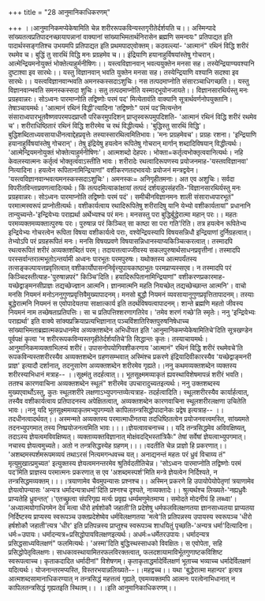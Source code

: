 +++
title = "28 आनुमानिकाधिकरणम्"

+++
।।आनुमानिकमप्येकेषामिति चेन्न शरीररूपकविन्यस्तगृरीतेर्दर्शयति च।। अस्मिन्पादे सांख्यतत्वप्रतिपादनच्छायापन्नानां वाक्यानां सांख्याभिमतार्थनिरासेन ब्रह्मणि समन्वयः" प्रतिपाद्यत इति पादार्थस्सङ्गतिश्च उभयमपि प्रतिपाद्यत इति प्रथमपादएवोक्तम्। कठवल्ल्यां- 'आत्मानं" रथिनं विद्धि शरीरं रथमेव च। बुद्धिं तु सारथिं विद्धि मनः प्रग्रहमेव च।। इंद्रियाणि हयानाहुर्विषयांस्तेषु गोचरान्। आत्मेन्द्रियमनोयुक्तं भोक्तेत्याहुर्मनीषिणः।। यस्त्वविज्ञानवान् भवत्ययुक्तेन मनसा सह। तस्येन्द्रियाण्यवश्यानि दुष्टाश्वा इव सारथेः।। यस्तु विज्ञानवान् भवति युक्तेन मनसा सह। तस्येन्द्रियाणि वश्यानि सदश्वा इव सारथेः।। यस्त्वविज्ञानवान्भवति अमनस्कस्सदाऽशुचिः। नस तत्पदमाप्नोति संसारञ्चाधिगच्छति।। यस्तु विज्ञानवान्भवति समनस्कस्सदा शुचिः। सतु तत्पदमाप्नोति यस्माद्भूयोनजायते।। विज्ञानसारथिर्यस्तु मनः प्रग्रहवान्नरः। सोऽध्वनः पारमाप्नोति तद्विष्णोः परमं पद' मित्येतावंति वाक्यानि सूत्रार्थवर्णनोपयुक्तानि। तेषाञ्चायमर्थः। 'आत्मानं रथिनं विद्धी'त्यादिना 'तद्विष्णोः" परमं पद'मित्यन्तेन संसाराध्वपारभूतवैष्णवपरमपदप्राप्तौ परिकरमुपदिशन् प्राप्तृस्वरूपमुपदिशति- 'आत्मानं रथिनं विद्धि शरीरं रथमेव च'। शरीराधिष्ठितारं रथिनं विद्धि शरीरमेव च रथं विद्धीत्यर्थः। 'बुद्धिस्तु सारथिं विद्धि'। बुद्धिशब्दिताध्यवसायाधीनत्वाद्देहप्रवृत्तेः तस्यास्सारथित्वमितिभावः। 'मनः प्रग्रहमेवच'। प्रग्रहः रशना। 'इन्द्रियाणि हयानाहुर्विषयांस्तेषु गोचरान्'। तेषु इंद्रियेषु हयत्वेन रूपितेषु गोचरान् मार्गान् शब्दादिविषयान् विद्धीत्यर्थः। 'आत्मेन्द्रियमनोयुक्तं भोक्तेत्याहुर्मनीषिणः'। आत्मशब्दो देहपरः। भोक्ता=कर्तृत्वभोक्तृत्ववानित्यर्थः। नहि केवलस्यात्मनः कर्तृत्वं भोक्तृत्वंवाऽस्तीति भावः। शरीरादेः रथत्वादिरूपणस्य प्रयोजनमाह-'यस्तवविज्ञानवा' नित्यादिना। हयत्वेन रूपितानामिन्द्रियाणां" वशीकरणतदभावयोः प्रयोजनं मन्त्रद्वयेन। 'यस्त्वविज्ञानवान्भवत्यमनस्कस्सदाऽशुचिः'। अमनस्कः= अनिगृहीतमनाः। अत एव अशुचिः। सर्वदा विपरीतविन्ताप्रवणत्वादित्यर्थः। किं तत्पदमित्याकांक्षायां तत्पदं दर्शयन्नुपसंहरति-'विज्ञानसारथिर्यस्तु मनः प्रग्रहवान्नरः। सोऽध्वनः पारमाप्नोति तद्विष्णोः परमं पदं'। समीचीनविज्ञानमनः शाली संसाराध्वपारभूतं" परमात्मस्वरूपं प्राप्नोतीत्यर्थः। वशीकार्यत्वाय रथादिरूपितेषु शरीरादिषु यानि येभ्यो वशीकार्यतायां" प्रधानानि तान्युच्यन्ते-'इन्द्रियेभ्यः पराह्यर्था अर्थेभ्यश्च परं मनः। मनसस्तु परा बुद्धिर्बुद्धेरात्मा महान् परः।। महतः परमव्यक्तमव्यक्तात्पुरुषः परः। पुरुषान्न परं किञ्चित् सा काष्ठा सा परा गति'रिति। तत्र हयत्वेन रूपितेभ्य इन्द्रियेभ्यः गोचरत्वेन रूपिता विषया वशीकार्यत्वे पराः, वश्येन्द्रियस्यापि विषयसन्निधौ इन्द्रियाणां दुर्निग्रहत्वात्। तेभ्योऽपि परं प्रग्रहरूपितं मनः। मनसि विषयप्रवणे विषयासन्निधानस्याप्यकिञ्चित्करत्वात्। तस्मादपि रथत्वरूपितं शरीरं अव्यक्तशब्दितं परम्। तदायत्तत्वाज्जीवस्य सकलपुरुषार्थसाधनप्रवृत्तीनां। तस्मादपि परस्सर्वान्तरात्मभूतोऽन्तर्यामी अध्वनः पारभूतः परमपुरुषः। यथोक्तस्य आत्मपर्यंतस्य तत्सङ्कल्पायत्तप्रवृत्तित्वात् वशीकार्योपासननिर्वृत्त्युपायकाष्ठाभूतः परमप्राप्यस्सएव। न तस्मादपि परं किञ्चिदस्तीत्याह-'पुरुषान्नपरं" किञ्चि'दिति। हयादिरूपितानामिन्द्रियाणां" वशीकरणप्रकारमाह-यच्छेद्वाङ्मनसीप्राज्ञः तद्यच्छेज्ज्ञान आत्मनि। ज्ञानमात्मनि महति नियच्छेत् तद्यच्छेच्छान्त आत्मनि'। वाचो मनसि नियमनं मनोऽननुगुणप्रवृत्तिवैमुख्यापादनम्। मनसो बुद्धौ नियमनं व्यवसायानुगुणप्रवृत्तितापादनम्। तस्याः बुद्धेरात्मनि नियमनं स एवोपादेयतया साक्षात्कार्य इति तदर्थविषयत्वापादनम्। शान्ते ब्रह्मणि महतो जीवस्य नियमनं नाम तच्छेषताप्रतिपत्तिः। सा च प्रतिपत्तिश्शरणागतिरेव। 'तमेव शरणं गच्छे'ति स्मृतेः। ननु 'इन्द्रियेभ्यः पराह्यर्था' इति वाक्ये सांक्यप्रक्रियाप्रत्यभिज्ञानात् पञ्चविंशातिरिक्तपुरुषनिषेधाच्च सांख्याभिमताब्रह्मात्मकप्रधानमेव अव्यक्तशब्देन अभिधीयत इति 'आनुमानिकमप्येकेषामितिचे'दिति सूत्रखण्डेन पूर्वपक्षं कृत्वा 'न शरीररूपकविन्यस्तगृहीतेर्दर्शयतिचे'ति सिद्धान्तः कृतः। तस्याचायमर्थः। आनुमानिकमव्यक्ताभिलप्यं शरीरं। उपासनोपयोगिवशीकरणाय 'आत्मानं" रथिनं विद्धि शरीरं रथमेवचे'ति रूपकविन्यस्तशरीरस्यैव अव्यक्तशब्देन ग्रहणसम्भवात् अस्मिंश्च प्रकरणे इंद्रियादिवीकारस्यैव 'यच्छेद्वाङ्मनरी प्राज्ञ' इत्यादौ दर्शानात्, तदनुसारेण अव्यक्तशब्देन शरीरमेव गृह्यते।।ननु कथमव्यक्तशब्देन व्यक्तस्य शरीरस्याभिधानं मत्राह-- ।।सूक्ष्मंतु तदर्हत्वात्।। भूतसूक्ष्ममव्याकृतं ह्यवस्थाविशेषमापन्नं शरीरं भवति। ततश्च कारणवाचिना अव्यक्तशब्देन स्थूलं" शरीरमेव उपचारादुच्यतइत्यर्थः। ननु उक्तशब्दस्य मुख्यएवार्थोऽस्तु, कुतः स्थूलशरीरे लक्षणाऽभ्युपगन्तव्येत्यत्राह- तदर्हत्वादिति। स्थूलशरीरस्यैव कार्यार्हत्वात्, तस्यैव वशीकार्यत्वाय प्रतिपादनस्य अपेक्षितत्वात्, अव्यक्तशब्देन कारणवाचिना स्थूलशरीरलक्षणा उचितेति भावः।।ननु यदि भूतसूक्ष्ममव्याकृतमभ्युपगम्यते कापिलतन्त्रसिद्धोपादानेकः प्रद्वेष इत्यत्राह-- ।।तदधीनत्वादर्थवत्।। अस्मन्मते अव्यक्तस्य परमात्माधीनतया तदधिष्ठितत्वेन प्रयोजनवत्त्वमस्ति, सांख्यमते तदनभ्युपगमात् तस्य निष्प्रयोजनत्वमिति भावः।।।।ज्ञेयत्वावचनाच्च।। यदि तन्त्रसिद्धमेव अविवक्षिष्यत्, तदाऽस्य ज्ञेयत्वमविवक्षिष्यत्। व्यक्ताव्यक्तविज्ञानात् मोक्षंवदद्भिस्तांत्रिकैः" तेषां सर्वेषां ज्ञेयत्वाभ्युपगमात्। नचास्य ज्ञेयत्वमुच्यते। अतो न तन्त्रसिद्धस्येह ग्रहणम्।।।।वदतीति चेन्न प्राज्ञो हि प्रकरणात्।। 'अशब्दमस्पर्शमरूपमव्ययं तथाऽरसं नित्यमगन्धवच्च यत्। अनाद्यनन्तं महतः परं ध्रुवं विचाय्य तं" मृत्युमुखात्प्रमुच्यत' इत्युक्तस्य ज्ञेयत्वमनन्तरमेव श्रुतिर्वदतीतिचेन्न। 'सोऽध्वनः पारमाप्नोति तद्विष्णोः परमं पद'मिति प्राज्ञस्य परमात्मनः प्रकरणात् स एव 'अशब्दमस्पर्श'मिति मन्त्रे ज्ञेयत्वेन निर्दिश्यते, न तन्त्रसिद्धमव्यक्तम्।।।।त्रयाणामेव चैवमुपन्यासः प्रश्नश्च।। अस्मिन् प्रकरणे हि उपायोपेयोपेतृणां त्रयाणामेव ज्ञेयत्वोपन्यासः 'अन्यत्र धर्मादन्यत्राधर्मा'दिति प्रश्नश्च दृश्यते, नाव्यक्तादेः।। श्रुत्यर्थश्च लिख्यते-'नह्यध्रुवैः प्राप्यतेहि ध्रुवन्तत्'।'एतच्छ्रुत्वा संपरिगृह्य मर्त्यः प्रवृह्य धर्म्यमणुमेतमाप्य। समोदते मोदनीयं हि लब्ध्वा'। 'अध्यात्मयोगाधिगमेन देवं मत्वा धीरो हर्षशोकौ जहाती'ति प्रदेशेषु धर्मफलविलक्षणतया ज्ञानसाध्यतया प्राप्यतया निर्दिष्टस्य प्राप्यस्य स्वरूपञ्च उक्तप्रदेशेष्वेव धर्मविलक्षणतया 'मत्वे'ति प्रतिपन्नस्य उपायस्य स्वरूपञ्च 'धीरो हर्षशोकौ जहाती'त्यत्र 'धीर' इति प्रतिपन्नस्य प्राप्तुश्च स्वरूपञ्च शाधयितुं पृच्छति-'अन्यत्र धर्मा'दित्यादिना। धर्मः=उपायः। धर्मादन्यत्र=प्रसिद्धोपायविलक्षणइत्यर्थः। अधर्मः=धर्मेतरउपायः। धर्मादन्यत्र प्रसिद्धसाध्यविलक्षणं" फलमित्यर्थः। 'अस्मा'दिति बुद्धिस्थस्साधको विवक्षितः। स एवोपेता, सहि प्रसिद्धोपेतृविलक्षणः। साधकावस्थायामितरफलविरक्तत्वात्, फलदशायामाविर्भूतगुणाष्टकविशिष्ट स्वरूपत्वाच्च। कृताकदादित धर्मादीनां" विशेषणम्। कृताकृताद्धर्मादेर्विलक्षणं भूताच्च भव्याच्च धर्मादेर्विलक्षणं यदित्यर्थः। योजनान्तरमप्यस्ति, विस्तरभयान्नलिख्यते--।।महद्वच्च।। यथा 'बुद्धेरात्मा महान्पर' इत्यत्र आत्मशब्दसामानाधिकरण्यात् न तन्त्रसिद्धं महत्तत्वं गृह्यते, एवमव्यक्तमपि आत्मनः परत्वेनाभिधानात् न कापिलतन्त्रसिद्धं गृह्यतइति स्थितम्।। ।।इति आनुमानिकाधिकरणम्।।